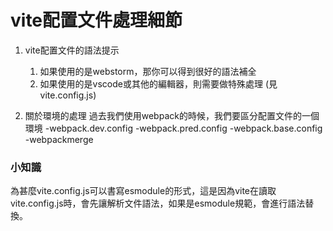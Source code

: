 # vite配置文件處理細節

1. vite配置文件的語法提示
    1. 如果使用的是webstorm，那你可以得到很好的語法補全
    2. 如果使用的是vscode或其他的編輯器，則需要做特殊處理 (見vite.config.js)

2. 關於環境的處理
過去我們使用webpack的時候，我們要區分配置文件的一個環境
-webpack.dev.config
-webpack.pred.config
-webpack.base.config
-webpackmerge

### 小知識
為甚麼vite.config.js可以書寫esmodule的形式，這是因為vite在讀取vite.config.js時，會先讓解析文件語法，如果是esmodule規範，會進行語法替換。


